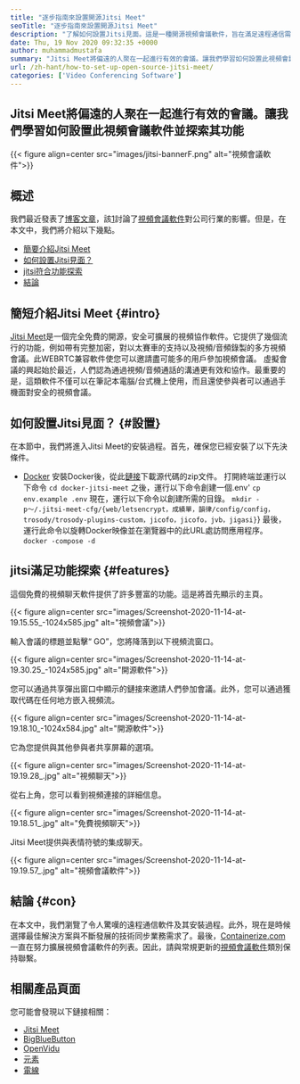 ```yaml
---
title: "逐步指南來設置開源Jitsi Meet" 
seoTitle: "逐步指南來設置開源Jitsi Meet" 
description: "了解如何設置Jitsi見面。這是一種開源視頻會議軟件，旨在滿足遠程通信需求，並提供強大的功能" 
date: Thu, 19 Nov 2020 09:32:35 +0000
author: muhammadmustafa
summary: "Jitsi Meet將偏遠的人聚在一起進行有效的會議。讓我們學習如何設置此視頻會議軟件並探索其功能" 
url: /zh-hant/how-to-set-up-open-source-jitsi-meet/
categories: ['Video Conferencing Software']
---
```


## Jitsi Meet將偏遠的人聚在一起進行有效的會議。讓我們學習如何設置此視頻會議軟件並探索其功能

{{< figure align=center src="images/jitsi-bannerF.png" alt="視頻會議軟件">}}


## 概述
我們最近發表了[博客文章][1]，該[1]討論了[視頻會議軟件][2]對公司行業的影響。但是，在本文中，我們將介紹以下幾點。
  * [簡要介紹Jitsi Meet][3]
  * [如何設置Jitsi見面？][4]
  * [jitsi符合功能探索][5]
  * [結論][6]

## 簡短介紹Jitsi Meet   {#intro}
[Jitsi Meet][7]是一個完全免費的開源，安全可擴展的視頻協作軟件。它提供了幾個流行的功能，例如帶有完整加密，對以太賽車的支持以及視頻/音頻錄製的多方視頻會議。此WEBRTC兼容軟件使您可以邀請盡可能多的用戶參加視頻會議。
虛擬會議的興起始於最近，人們認為通過視頻/音頻通話的溝通更有效和協作。最重要的是，這類軟件不僅可以在筆記本電腦/台式機上使用，而且還使參與者可以通過手機面對安全的視頻會議。

## 如何設置Jitsi見面？   {#設置}
在本節中，我們將進入Jitsi Meet的安裝過程。首先，確保您已經安裝了以下先決條件。
  * [Docker][8]
安裝Docker後，從此[鏈接][9]下載源代碼的zip文件。
打開終端並運行以下命令
`cd docker-jitsi-meet`
之後，運行以下命令創建一個.env'
`cp env.example .env`
現在，運行以下命令以創建所需的目錄。
`mkdir -p〜/.jitsi-meet-cfg/{web/letsencrypt，成績單，韻律/config/config，trosody/trosody-plugins-custom，jicofo，jicofo，jvb，jigasi}`}
最後，運行此命令以旋轉Docker映像並在瀏覽器中的此URL處訪問應用程序。
`docker -compose -d`

## jitsi滿足功能探索 {#features}
這個免費的視頻聊天軟件提供了許多豐富的功能。這是將首先顯示的主頁。

{{< figure align=center src="images/Screenshot-2020-11-14-at-19.15.55_-1024x585.jpg" alt="視頻會議">}}

輸入會議的標題並點擊“ GO”，您將降落到以下視頻流窗口。

{{< figure align=center src="images/Screenshot-2020-11-14-at-19.30.25_-1024x585.jpg" alt="開源軟件">}}

您可以通過共享彈出窗口中顯示的鏈接來邀請人們參加會議。此外，您可以通過獲取代碼在任何地方嵌入視頻流。

{{< figure align=center src="images/Screenshot-2020-11-14-at-19.18.10_-1024x584.jpg" alt="開源軟件">}}

它為您提供與其他參與者共享屏幕的選項。

{{< figure align=center src="images/Screenshot-2020-11-14-at-19.19.28_.jpg" alt="視頻聊天">}}

從右上角，您可以看到視頻連接的詳細信息。

{{< figure align=center src="images/Screenshot-2020-11-14-at-19.18.51_.jpg" alt="免費視頻聊天">}}

Jitsi Meet提供與表情符號的集成聊天。

{{< figure align=center src="images/Screenshot-2020-11-14-at-19.19.57_.jpg" alt="視頻會議軟件">}}


## 結論 {#con}
在本文中，我們瀏覽了令人驚嘆的遠程通信軟件及其安裝過程。此外，現在是時候選擇最佳解決方案與不斷發展的技術同步業務需求了。最後，[Containerize.com][10]一直在努力擴展視頻會議軟件的列表。因此，請與常規更新的[視頻會議軟件][2]類別保持聯繫。

## 相關產品頁面
您可能會發現以下鏈接相關：
  * [Jitsi Meet][7]
  * [BigBlueButton][11]
  * [OpenVidu][12]
  * [元素][13]
  * [電線][14]

  
[1]: https://blog.containerize.com/video-conferencing-software/video-conferencing-apps-how-it-benefits-your-business/
[2]: https://products.containerize.com/video-conferencing/
[3]: #intro
[4]: #setup
[5]: #features
[6]: #con
[7]: https://products.containerize.com/video-conferencing/jitsi
[8]: https://www.docker.com/products/docker-desktop
[9]: https://github.com/jitsi/docker-jitsi-meet/releases/tag/stable-5142
[10]: https://www.containerize.com/
[11]: https://products.containerize.com/video-conferencing/bigbluebutton
[12]: https://products.containerize.com/video-conferencing/openvidu
[13]: https://products.containerize.com/video-conferencing/element
[14]: https://products.containerize.com/video-conferencing/wire
